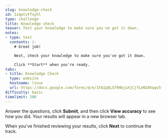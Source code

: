 ```yaml
---
slug: knowledge-check
id: 1zqwtvtfvyhl
type: challenge
title: Knowledge check
teaser: Test your knowledge to make sure you've got it down.
notes:
- type: text
  contents: |-
    # Great job!

    Next, check your knowledge to make sure you've got it down.

    Click **Start** when you're ready.
tabs:
- title: Knowledge Check
  type: website
  hostname: linux
  url: https://docs.google.com/forms/d/e/1FAIpQLSf9HbjuXjCjfLeN28hqqv5f1VSKDgm-wPCc4cANv6CQQee4UQ/viewform?embedded=true
difficulty: basic
timelimit: 200
---
```

Answer the questions, click **Submit**, and then click **View accuracy** to see how you did. Your results will appear in a new browser tab.

When you've finished reviewing your results, click **Next** to continue the track.